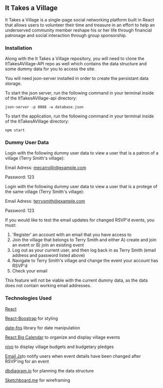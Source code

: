 ## It Takes a Village

It Takes a Village is a single-page social networking platform built in React that allows users to volunteer their time and treasure in an effort to help an underserved community member reshape his or her life through financial patronage and social interaction through group sponsorship.


### Installation

Along with the It Takes a Village repository, you will need to clone the ItTakesAVillage-API repo as well which contains the data structure and some dummy data for you to access the site.

You will need json-server installed in order to create the persistant data storage.

To start the json server, run the following command in your terminal inside of the ItTakesAVillage-api directory:

```
json-server -p 8088 -w database.json
```

To start the application, run the following command in your terminal inside of the ItTakesAVillage directory:

```
npm start
```


### Dummy User Data

Login with the following dummy user data to view a user that is a patron of a village (Terry Smith's village):

Email Adress: mecarrolljr@example.com

Password: 123

Login with the following dummy user data to view a user that is a protege of the same village (Terry Smith's village):

Email Adress: terrysmith@example.com

Password: 123

If you would like to test the email updates for changed RSVP'd events, you must:
1) 'Register' an account with an email that you have access to
2) Join the village that belongs to Terry Smith and either A) create and join an event or B) join an existing event
3) Log out as your current user, and then log back in as Terry Smith (email address and password listed above)
4) Navigate to Terry Smith's village and change the event your account has RSVP'd
5) Check your email

This feature will not be viable with the current dummy data, as the data does not contain working email addresses.


### Technologies Used

[React](https://reactjs.org/)

[React-Boostrap](https://react-bootstrap.github.io/) for styling

[date-fns](https://date-fns.org/) library for date manipulation

[React Big Calendar](https://npmjs.com/package/react-big-calendar) to organize and display village events

[nivo](https://nivo.rocks/) to display village budgets and budgetary pledges

[Email Js](https://emailjs.com/)to notify users when event details have been changed after RSVP'ing for an event

[dbdiagram.io](https://dbdiagram.io/home) for planning the data structure

[Sketchboard.me](https://sketchboard.me/home) for wireframing
